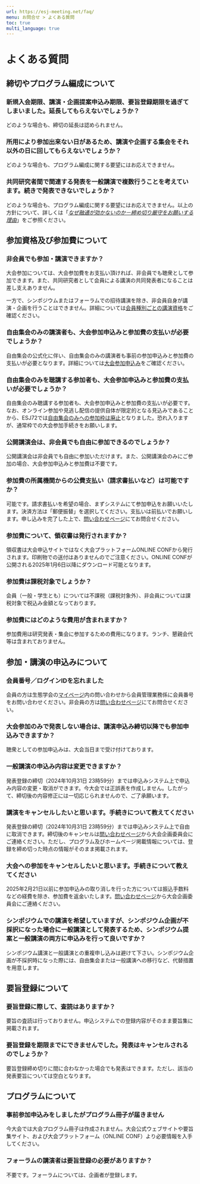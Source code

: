```yaml
---
url: https://esj-meeting.net/faq/
menu: お問合せ > よくある質問
toc: true
multi_language: true
---
```


# よくある質問

## 締切やプログラム編成について

### 新規入会期限、講演・企画提案申込み期限、要旨登録期限を過ぎてしまいました。延長してもらえないでしょうか？

どのような場合も、締切の延長は認められません。

### 所用により参加出来ない日があるため、講演や企画する集会をそれ以外の日に回してもらえないでしょうか？

どのような場合も、プログラム編成に関する要望にはお応えできません。

### 共同研究者間で関連する発表を一般講演で複数行うことを考えています。続きで発表できないでしょうか？

どのような場合も、プログラム編成に関する要望にはお応えできません。以上の方針について、詳しくは「[*なぜ融通が効かないのか－締め切り厳守をお願いする理由*](https://esj.ne.jp/meeting/info/why_so_inflexible.html)」をご参照ください。

## 参加資格及び参加費について

### 非会員でも参加・講演できますか？

大会参加については、大会参加費をお支払い頂ければ、非会員でも聴衆として参加できます。また、共同研究者として会員による講演の共同発表者になることは差し支えありません。

一方で、シンポジウムまたはフォーラムでの招待講演を除き、非会員自身が講演・企画を行うことはできません。詳細については[会員種別ごとの講演資格](registinfo/#会員種別ごとの講演資格)をご確認ください。

### 自由集会のみの講演者も、大会参加申込みと参加費の支払いが必要でしょうか？

自由集会の公式化に伴い、自由集会のみの講演者も事前の参加申込みと参加費の支払いが必要となります。詳細については[大会参加申込み](registinfo/#大会参加申込み)をご確認ください。

### 自由集会のみを聴講する参加者も、大会参加申込みと参加費の支払いが必要でしょうか？

自由集会のみ聴講する参加者も、大会参加申込みと参加費の支払いが必要です。なお、オンライン参加や見逃し配信の提供自体が限定的となる見込みであることから、ESJ72では[自由集会のみへの参加枠は廃止](registinfo/#自由集会のみへの参加枠の廃止について)となりました。恐れ入りますが、通常枠での大会参加手続きをお願いします。

### 公開講演会は、非会員でも自由に参加できるのでしょうか？

公開講演会は非会員でも自由に参加いただけます。また、公開講演会のみにご参加の場合、大会参加申込みと参加費は不要です。

### 参加費の所属機関からの公費支払い（請求書払いなど）は可能ですか？

可能です。請求書払いを希望の場合、まずシステムにて参加申込をお願いいたします。決済方法は「郵便振替」を選択してください。支払いは前払いでお願いします。申し込みを完了した上で、[問い合わせページ](contact)にてお問合せください。

### 参加費について、領収書は発行されますか？

領収書は大会申込サイトではなく大会プラットフォームONLINE CONFから発行されます。印刷物での送付はありませんのでご注意ください。ONLINE CONFが公開される2025年1月6日以降にダウンロード可能となります。

### 参加費は課税対象でしょうか？

会員（一般・学生とも）については不課税（課税対象外）、非会員については課税対象で税込み金額となっております。

### 参加費にはどのような費用が含まれますか？

参加費用は研究発表・集会に参加するための費用になります。ランチ、懇親会代等は含まれておりません。

## 参加・講演の申込みについて

### 会員番号／ログインIDを忘れました

会員の方は生態学会の[マイページ](https://bunken.org/esj/mypage/login/login)内の問い合わせから会員管理業務係に会員番号をお問い合わせください。非会員の方は[問い合わせページ](contact)にてお問合せください。

### 大会参加のみで発表しない場合は、講演申込み締切以降でも参加申込みできますか？

聴衆としての参加申込みは、大会当日まで受け付けております。

### 一般講演の申込み内容は変更できますか？

発表登録の締切（2024年10月31日 23時59分）までは申込みシステム上で申込み内容の変更・取消ができます。今大会では正誤表を作成しません。したがって、締切後の内容修正には一切応じられませんので、ご了承願います。

### 講演をキャンセルしたいと思います。手続きについて教えてください

発表登録の締切（2024年10月31日 23時59分）までは申込みシステム上で自由に取消できます。締切後のキャンセルは[問い合わせページ](contact)から大会企画委員会にご連絡ください。ただし、プログラム及びホームページ掲載情報については、登録を締め切った時点の情報がそのまま掲載されます。

### 大会への参加をキャンセルしたいと思います。手続きについて教えてください

2025年2月21日以前に参加申込みの取り消しを行った方については振込手数料などの経費を除き、参加費を返金いたします。[問い合わせページ](contact)から大会企画委員会にご連絡ください。

### シンポジウムでの講演を希望していますが、シンポジウム企画が不採択になった場合に一般講演として発表するため、シンポジウム提案と一般講演の両方に申込みを行って良いですか？

シンポジウム講演と一般講演との重複申し込みは避けて下さい。シンポジウム企画が不採択時になった際には、自由集会または一般講演への移行など、代替措置を用意します。

## 要旨登録について

### 要旨登録に際して、査読はありますか？

要旨の査読は行っておりません。申込システムでの登録内容がそのまま要旨集に掲載されます。

### 要旨登録を期限までにできませんでした。発表はキャンセルされるのでしょうか？

要旨登録締め切りに間に合わなかった場合でも発表はできます。ただし、該当の発表要旨については空白となります。

## プログラムについて

### 事前参加申込みをしましたがプログラム冊子が届きません

今大会では大会プログラム冊子は作成されません。大会公式ウェブサイトや要旨集サイト、および大会プラットフォーム（ONLINE CONF）より必要情報を入手してください。

### フォーラムの講演者は要旨登録の必要がありますか？

不要です。フォーラムについては、企画者が登録します。
